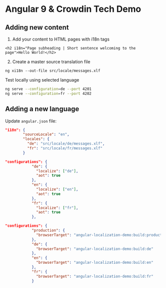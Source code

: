 # Angular 9 & Crowdin Tech Demo

## Adding new content


1. Add your content to HTML pages with i18n tags

`<h2 i18n="Page subheading | Short sentence welcoming to the page">Hello World!</h2>`

2. Create a master source translation file

`ng xi18n --out-file src/locale/messages.xlf `


Test locally using selected language

```bash
ng serve --configuration=de --port 4201
ng serve --configuration=fr --port 4202
```

## Adding a new language

Update `angular.json` file:

```json
"i18n": {
        "sourceLocale": "en",
        "locales": {
          "de": "src/locale/de/messages.xlf",
          "fr": "src/locale/fr/messages.xlf"
        }
```

```json
"configurations": {
            "de": {
              "localize": ["de"],
              "aot": true
            },
            "en": {
              "localize": ["en"],
              "aot": true
            },
            "fr": {
              "localize": ["fr"],
              "aot": true
            },
```

```json
"configurations": {
            "production": {
              "browserTarget": "angular-localization-demo:build:production"
            },
            "de": {
              "browserTarget": "angular-localization-demo:build:de"
            },
            "en": {
              "browserTarget": "angular-localization-demo:build:en"
            },
            "fr": {
              "browserTarget": "angular-localization-demo:build:fr"
            }
```